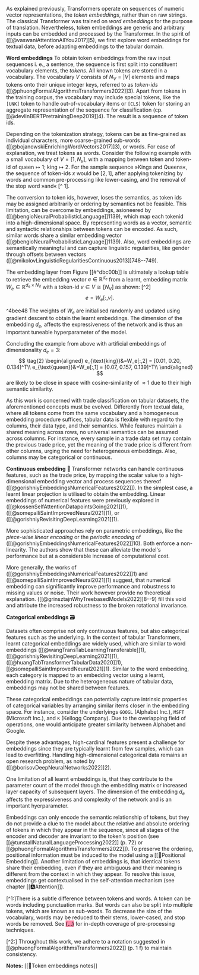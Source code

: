 As explained previously, Transformers operate on sequences of numeric vector representations, the *token embeddings*, rather than on raw strings.  The classical Transformer was trained on *word embeddings* for the purpose of translation. Nevertheless, token embeddings are generic and arbitrary inputs can be embedded and processed by the Transformer.  In the spirit of ([[@vaswaniAttentionAllYou2017]]5), we first explore word embeddings for textual data, before adapting embeddings to the tabular domain.

**Word embeddings**
To obtain token embeddings from the raw input sequences i. e., a sentence, the sequence is first split into constituent vocabulary elements, the *tokens*. All known tokens are stored in a vocabulary. The vocabulary $V$ consists of $N_{V}=|V|$ elements and maps tokens onto their unique integer keys, referred to as *token-ids* ([[@phuongFormalAlgorithmsTransformers2022]]3). Apart from tokens in the training corpus, the vocabulary may include special tokens, like the $\texttt{[UNK]}$ token to handle out-of-vocabulary items or $\texttt{[CLS]}$ token for storing an aggregate representation of the sequence for classification (cp.[[@devlinBERTPretrainingDeep2019]]4). The result is a sequence of token ids.

Depending on the tokenization strategy, tokens can be as fine-grained as individual characters, more coarse-grained sub-words ([[@bojanowskiEnrichingWordVectors2017]]3), or words. For ease of explanation, we treat tokens as words. Consider the following example with a small vocabulary of $V=[1,N_v]$, with a mapping between token and token-id of $\text{queen}\mapsto 1$; $\text{king}\mapsto 2$. For the sample sequence »Kings and Queens«, the sequence of token-ids $x$ would be $[2, 1]$, after applying tokenizing by words and common pre-processing like lower-casing, and the removal of the stop word »and« [^ 1].  

The conversion to token ids, however, loses the semantics, as token ids may be assigned arbitrarily or ordering by semantics not be feasible. This limitation, can be overcome by embeddings, asioneered by ([[@bengioNeuralProbabilisticLanguage]]1139), which map each tokenid into a high-dimensional space. By representing words as a vector, semantic and syntactic relationships between tokens can be encoded. As such, similar words share a similar embedding vector ([[@bengioNeuralProbabilisticLanguage]]1139). Also, word embeddings are semantically meaningful and can capture linguistic regularities, like gender through offsets between vectors ([[@mikolovLinguisticRegularitiesContinuous2013]]748--749). 

The embedding layer from Figure [[#^dbc00b]] is ultimately a lookup table to retrieve the embedding vector $e \in \mathbb{R}^{d_{\mathrm{e}}}$  from a learnt, embedding matrix $W_e \in \mathbb{R}^{d_{\mathrm{e}} \times N_{\mathrm{V}}}$ with a token-id $v \in V \cong\left[N_{\mathrm{V}}\right]$ as shown: [^2]
$$
\tag{1}
e=W_e[:, v].
$$

^4bee48
The weights of $W_e$ are initialised randomly and updated using gradient descent to obtain the learnt embeddings. The dimension of the embedding $d_e$, affects the expressiveness of the network and is thus an important tuneable hyperparameter of the model. 

Concluding the example from above with artificial embeddings of dimensionality $d_{e}=3$:
$$
\tag{2}
\begin{aligned}
e_{\text{king}}&=W_e[:,2] = [0.01, 0.20, 0.134]^T\\
e_{\text{queen}}&=W_e[:,1] = [0.07, 0.157, 0.139]^T\\
\end{aligned}
$$
are likely to be close in space with cosine-similarity of $\approx 1$ due to their high semantic similarity. 

As this work is concerned with trade classification on tabular datasets, the aforementioned concepts must be evolved. Differently from textual data, where all tokens come from the same vocabulary and a homogeneous embedding procedure suffices, tabular data is flexible with regard to the columns, their data type, and their semantics. While features maintain a shared meaning across rows, no universal semantics can be assumed across columns. For instance, every sample in a trade data set may contain the previous trade price, yet the meaning of the trade price is different from other columns, urging the need for heterogeneous embeddings. Also, columns may be categorical or continuous.

**Continuous embedding** 🔢
Transformer networks can handle continuous features, such as the trade price, by mapping the scalar value to a high-dimensional embedding vector and process sequences thereof ([[@gorishniyEmbeddingsNumericalFeatures2022]]). In the simplest case, a learnt linear projection is utilised to obtain the embedding. Linear embeddings of numerical features were previously explored in ([[@kossenSelfAttentionDatapointsGoing2021]]1), ([[@somepalliSaintImprovedNeural2021]]1), or ([[@gorishniyRevisitingDeepLearning2021]]1).  

More sophisticated approaches rely on parametric embeddings, like the *piece-wise linear encoding* or the *periodic encoding* of ([[@gorishniyEmbeddingsNumericalFeatures2022]]10). Both enforce a non-linearity. The authors show that these can alleviate the model's performance but at a considerable increase of computational cost. 

More generally, the works of ([[@gorishniyEmbeddingsNumericalFeatures2022]]1) and ([[@somepalliSaintImprovedNeural2021]]1) suggest, that numerical embedding can significantly improve performance and robustness to missing values or noise. Their work however provide no theoretical explanation. ([[@grinsztajnWhyTreebasedModels2022]]8--9) fill this void and attribute the increased robustness to the broken rotational invariance. 

**Categorical embeddings** 🗃️

Datasets often comprise not only continuous features, but also categorical features such as the underlying. In the context of tabular Transformers, learnt categorical embeddings are widely used, which are similar to word embeddings ([[@wangTransTabLearningTransferable]]1), ([[@gorishniyRevisitingDeepLearning2021]]1), ([[@huangTabTransformerTabularData2020]]1), [[@somepalliSaintImprovedNeural2021]]1). Similar to the word embedding, each category is mapped to an embedding vector using a learnt, embedding matrix. Due to the heterogeneous nature of tabular data, embeddings may not be shared between features.

These categorical embeddings can potentially capture intrinsic properties of categorical variables by arranging similar items closer in the embedding space.  For instance, consider the underlyings $\mathtt{GOOGL}$ (Alphabet Inc.), $\mathtt{MSFT}$ (Microsoft Inc.), and $\mathtt{K}$ (Kellogg Company). Due to the overlapping field of operations, one would anticipate greater similarity between Alphabet and Google.

Despite these advantages, high-cardinal features present a challenge for embeddings since they are typically learnt from few samples, which can lead to overfitting. Handling high-dimensional categorical data remains an open research problem, as noted by ([[@borisovDeepNeuralNetworks2022]]2).

One limitation of all learnt embeddings is, that they contribute to the parameter count of the model through the embedding matrix or increased layer capacity of subsequent layers. The dimension of the embedding $d_{e}$ affects the expressiveness and complexity of the network and is an important hyerparameter. 

Embeddings can only encode the semantic relationship of tokens, but they do not provide a clue to the model about the relative and absolute ordering of tokens in which they appear in the sequence, since all stages of the encoder and decoder are invariant to the token's position (see [[@tunstallNaturalLanguageProcessing2022]] (p. 72) or [[@phuongFormalAlgorithmsTransformers2022]]). To preserve the ordering, positional information must be induced to the model using a [[🧵Positional Embedding]]. Another limitation of embeddings is, that identical tokens share their embedding, even if they are ambiguous and their meaning is different from the context in which they appear. To resolve this issue, embeddings get contextualised in the self-attention mechanism (see chapter [[🅰️Attention]]).


[^1:]There is a subtle difference between tokens and words. A token can be words including punctuation marks. But words can also be split into multiple tokens, which are known as sub-words. To decrease the size of the vocabulary, words may be reduced to their stems, lower-cased, and stop words be removed. See <mark style="background: #FF5582A6;">(...)</mark> for in-depth coverage of pre-processing techniques.

[^2:] Throughout this work, we adhere to a notation suggested in [[@phuongFormalAlgorithmsTransformers2022]] (p. 1 f) to maintain consistency.

**Notes:**
[[🛌Token embeddings notes]]